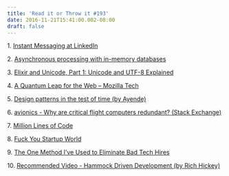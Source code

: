```yaml
---
title: 'Read it or Throw it #193'
date: 2016-11-21T15:41:00.002-08:00
draft: false
---
```


1. [Instant Messaging at LinkedIn](https://engineering.linkedin.com/blog/2016/10/instant-messaging-at-linkedin--scaling-to-hundreds-of-thousands-)

2. [Asynchronous processing with in-memory databases](https://medium.com/@denisanikin/asynchronous-processing-with-in-memory-databases-or-how-to-handle-one-million-transactions-per-36a4c01fc4e4#.8am6i3lvv)

3. [Elixir and Unicode, Part 1: Unicode and UTF-8 Explained](https://www.bignerdranch.com/blog/unicode-and-utf-8-explained/)

4. [A Quantum Leap for the Web – Mozilla Tech](https://medium.com/mozilla-tech/a-quantum-leap-for-the-web-a3b7174b3c12#.9oeoh52wx)

5. [Design patterns in the test of time (by Ayende)](https://ayende.com/blog/posts/series/159361/design-patterns-in-the-test-of-time)

6. [avionics - Why are critical flight computers redundant? (Stack Exchange)](http://aviation.stackexchange.com/questions/13447/why-are-critical-flight-computers-redundant)

7. [Million Lines of Code](http://www.informationisbeautiful.net/visualizations/million-lines-of-code/)

8. [Fuck You Startup World](https://medium.com/startup-grind/fuck-you-startup-world-ab6cc72fad0e#.po0jmuh7e)

9. [The One Method I’ve Used to Eliminate Bad Tech Hires](https://mattermark.com/the-one-method-ive-used-to-eliminate-bad-tech-hires/)

10. [Recommended Video - Hammock Driven Development (by Rich Hickey)](https://www.youtube.com/watch?v=f84n5oFoZBc)
